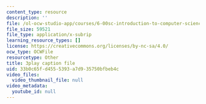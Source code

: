```yaml
---
content_type: resource
description: ''
file: /ol-ocw-studio-app/courses/6-00sc-introduction-to-computer-science-and-programming-spring-2011/33b0c65fd4555393a7d935750bfbeb4c_nx6NnzIGrKE.vtt
file_size: 59521
file_type: application/x-subrip
learning_resource_types: []
license: https://creativecommons.org/licenses/by-nc-sa/4.0/
ocw_type: OCWFile
resourcetype: Other
title: 3play caption file
uid: 33b0c65f-d455-5393-a7d9-35750bfbeb4c
video_files:
  video_thumbnail_file: null
video_metadata:
  youtube_id: null
---
```


